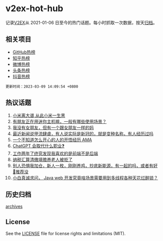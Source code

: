 # v2ex-hot-hub

 记录[V2EX](https://www.v2ex.com/)从 2021-01-06 日至今的热门话题。每小时抓取一次数据，按天[归档](archives)。
 
 ## 相关项目

- [GitHub热榜](https://github.com/snaildev/github-hot-hub)
- [知乎热榜](https://github.com/snaildev/zhihu-hot-hub)
- [微博热榜](https://github.com/snaildev/weibo-hot-hub)
- [头条热榜](https://github.com/snaildev/toutiao-hot-hub)
- [抖音热榜](https://github.com/snaildev/douyin-hot-hub)


 `更新时间：2023-03-09 14:09:54 +0800`

## 热议话题

1. [小米离大谱,从此小米一生黑](https://www.v2ex.com/t/922258)
1. [有朋友正在用迷你主机嘛，一般有哪些使用场景？](https://www.v2ex.com/t/922359)
1. [我没有女朋友，但有一个跟女朋友一样的妈](https://www.v2ex.com/t/922395)
1. [最近新闻说甲流肆虐，有人说实际是新冠的，就是变种名称，有人经历过吗](https://www.v2ex.com/t/922474)
1. [一个不知道怎么开心的人的开悟经历 AMA](https://www.v2ex.com/t/922439)
1. [ChatGPT 会取代什么职业❓](https://www.v2ex.com/t/922389)
1. [工作两年了终究发现我喜欢的是前端不是后端](https://www.v2ex.com/t/922254)
1. [纳税汇算清缴填赡养老人被拒了](https://www.v2ex.com/t/922473)
1. [别人恐惧我加仓，新人一枚，刚刚养鸡，抄底新能源，有一起的吗，或者有好🐔推荐没](https://www.v2ex.com/t/922486)
1. [小白真诚求问， Java web 开发究竟啥场景需要用到多线程各种天花烂醉锁？](https://www.v2ex.com/t/922519)

## 历史归档

[archives](archives)

## License

See the [LICENSE](LICENSE) file for license rights and limitations (MIT).
